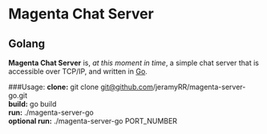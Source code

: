 # Magenta Chat Server
## Golang

**Magenta Chat Server** is, *at this moment in time*, a simple chat server that is accessible over TCP/IP, and written in [Go](http://www.golang.org).

###Usage:
**clone:** git clone git@github.com/jeramyRR/magenta-server-go.git<br>
**build:** go build<br>
**run:** ./magenta-server-go<br>
**optional run:** ./magenta-server-go PORT_NUMBER
